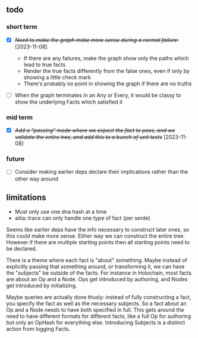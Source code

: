 ## todo

### short term

* [X] ~~*Need to make the graph make more sense during a normal failure:*~~ [2023-11-08]
    - If there are any failures, make the graph show only the paths which lead to true facts
    - Render the true facts differently from the false ones, even if only by showing a little check mark
    - There's probably no point in showing the graph if there are no truths
* [ ] When the graph terminates in an Any or Every, it would be classy to show the underlying Facts which satisfied it


### mid term

* [X] ~~*Add a "passing" mode where we expect the fact to pass, and we validate the entire tree, and add this to a bunch of unit tests*~~ [2023-11-08]

### future

* [ ] Consider making earlier deps declare their implications rather than the other way around

## limitations

- Must only use one dna hash at a time
- aitia::trace can only handle one type of fact (per serde)


Seems like earlier deps have the info necessary to construct later ones, so this could make more sense. Either way we can construct the entire tree. However if there are multiple starting points then all starting points need to be declared.

There is a theme where each fact is "about" something. Maybe instead of explicitly passing that something around, or transforming it, we can have the "subjects" be outside of the facts. For instance in Holochain, most facts are about an Op and a Node. Ops get introduced by authoring, and Nodes get introduced by initializing.

Maybe queries are actually done thusly: instead of fully constructing a fact, you specify the fact as well as the necessary subjects. So a fact about an Op and a Node needs to have both specified in full. This gets around the need to have different formats for different facts, like a full Op for authoring but only an OpHash for everything else. Introducing Subjects is a distinct action from logging Facts.

